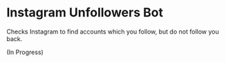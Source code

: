 # Instagram Unfollowers Bot
 Checks Instagram to find accounts which you follow, but do not follow you back.

(In Progress)

